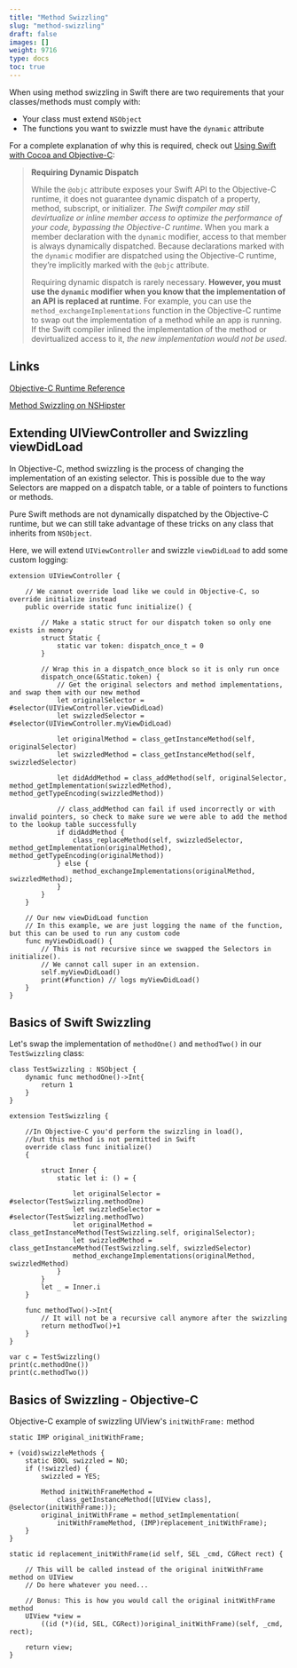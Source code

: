 ```yaml
---
title: "Method Swizzling"
slug: "method-swizzling"
draft: false
images: []
weight: 9716
type: docs
toc: true
---
```


When using method swizzling in Swift there are two requirements that your classes/methods must comply with:
 
 * Your class must extend `NSObject`
 * The functions you want to swizzle must have the `dynamic` attribute
 
 For a complete explanation of why this is required, check out [Using Swift with Cocoa and Objective-C][2]:
 
 > **Requiring Dynamic Dispatch**
 >
 > While the `@objc` attribute exposes your Swift API to the Objective-C
 > runtime, it does not guarantee dynamic dispatch of a property, method,
 > subscript, or initializer. *The Swift compiler may still devirtualize
 > or inline member access to optimize the performance of your code,
 > bypassing the Objective-C runtime*. When you mark a member declaration
 > with the `dynamic` modifier, access to that member is always dynamically
 > dispatched. Because declarations marked with the `dynamic` modifier are
 > dispatched using the Objective-C runtime, they’re implicitly marked
 > with the `@objc` attribute.
 >
 > Requiring dynamic dispatch is rarely necessary. **However, you must use
 > the `dynamic` modifier when you know that the implementation of an API
 > is replaced at runtime**. For example, you can use the
 > `method_exchangeImplementations` function in the Objective-C runtime to
 > swap out the implementation of a method while an app is running. If
 > the Swift compiler inlined the implementation of the method or
 > devirtualized access to it, *the new implementation would not be used*.
 
 [2]: https://developer.apple.com/library/prerelease/ios/documentation/Swift/Conceptual/BuildingCocoaApps/InteractingWithObjective-CAPIs.html#//apple_ref/doc/uid/TP40014216-CH4-XID_38

Links
---------------------

[Objective-C Runtime Reference][1]

[Method Swizzling on NSHipster][2]


  [1]: https://developer.apple.com/library/mac/documentation/Cocoa/Reference/ObjCRuntimeRef/
  [2]: http://nshipster.com/method-swizzling/

## Extending UIViewController and Swizzling viewDidLoad
In Objective-C, method swizzling is the process of changing the implementation of an existing selector.  This is possible due to the way Selectors are mapped on a dispatch table, or a table of pointers to functions or methods.

Pure Swift methods are not dynamically dispatched by the Objective-C runtime, but we can still take advantage of these tricks on any class that inherits from `NSObject`.

Here, we will extend `UIViewController` and swizzle `viewDidLoad` to add some custom logging:

    extension UIViewController {
        
        // We cannot override load like we could in Objective-C, so override initialize instead
        public override static func initialize() {
            
            // Make a static struct for our dispatch token so only one exists in memory
            struct Static {
                static var token: dispatch_once_t = 0
            }
            
            // Wrap this in a dispatch_once block so it is only run once
            dispatch_once(&Static.token) {
                // Get the original selectors and method implementations, and swap them with our new method
                let originalSelector = #selector(UIViewController.viewDidLoad)
                let swizzledSelector = #selector(UIViewController.myViewDidLoad)
                
                let originalMethod = class_getInstanceMethod(self, originalSelector)
                let swizzledMethod = class_getInstanceMethod(self, swizzledSelector)
                
                let didAddMethod = class_addMethod(self, originalSelector, method_getImplementation(swizzledMethod), method_getTypeEncoding(swizzledMethod))
                
                // class_addMethod can fail if used incorrectly or with invalid pointers, so check to make sure we were able to add the method to the lookup table successfully
                if didAddMethod {
                    class_replaceMethod(self, swizzledSelector, method_getImplementation(originalMethod), method_getTypeEncoding(originalMethod))
                } else {
                    method_exchangeImplementations(originalMethod, swizzledMethod);
                }
            }
        }
        
        // Our new viewDidLoad function
        // In this example, we are just logging the name of the function, but this can be used to run any custom code
        func myViewDidLoad() {
            // This is not recursive since we swapped the Selectors in initialize().
            // We cannot call super in an extension.
            self.myViewDidLoad()
            print(#function) // logs myViewDidLoad()
        }
    }

## Basics of Swift Swizzling
Let's swap the implementation of `methodOne()` and `methodTwo()` in our `TestSwizzling` class:
 
 <!-- language: lang-swift -->

    class TestSwizzling : NSObject {
        dynamic func methodOne()->Int{
            return 1
        }
    }
    
    extension TestSwizzling {
        
        //In Objective-C you'd perform the swizzling in load(), 
        //but this method is not permitted in Swift
        override class func initialize()
        {

            struct Inner {
                static let i: () = {

                    let originalSelector = #selector(TestSwizzling.methodOne)
                    let swizzledSelector = #selector(TestSwizzling.methodTwo)                 
                    let originalMethod = class_getInstanceMethod(TestSwizzling.self, originalSelector);
                    let swizzledMethod = class_getInstanceMethod(TestSwizzling.self, swizzledSelector)                
                    method_exchangeImplementations(originalMethod, swizzledMethod)
                }
            }
            let _ = Inner.i
        }
        
        func methodTwo()->Int{
            // It will not be a recursive call anymore after the swizzling
            return methodTwo()+1
        }
    }
    
    var c = TestSwizzling()
    print(c.methodOne())
    print(c.methodTwo())


## Basics of Swizzling - Objective-C
Objective-C example of swizzling UIView's `initWithFrame:` method

```
static IMP original_initWithFrame;

+ (void)swizzleMethods {
    static BOOL swizzled = NO;
    if (!swizzled) {
        swizzled = YES;

        Method initWithFrameMethod =
            class_getInstanceMethod([UIView class], @selector(initWithFrame:));
        original_initWithFrame = method_setImplementation(
            initWithFrameMethod, (IMP)replacement_initWithFrame);
    }
}

static id replacement_initWithFrame(id self, SEL _cmd, CGRect rect) {
    
    // This will be called instead of the original initWithFrame method on UIView
    // Do here whatever you need... 

    // Bonus: This is how you would call the original initWithFrame method
    UIView *view =
        ((id (*)(id, SEL, CGRect))original_initWithFrame)(self, _cmd, rect);

    return view;
}
```

